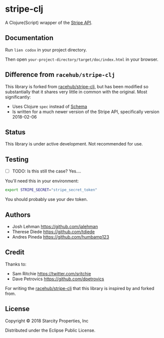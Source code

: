 # stripe-clj

A Clojure(Script) wrapper of the [Stripe API](https://stripe.com/docs/api).

## Documentation

Run `lien codox` in your project directory.

Then open `your-project-directory/target/doc/index.html` in your browser.


## Difference from `racehub/stripe-clj`

This library is forked from
[racehub/stripe-clj](https://github.com/racehub/stripe-clj), but has been
modified so substantially that it shares very little in common with the
original. Most significantly:

- Uses Clojure `spec` instead of [Schema](https://github.com/plumatic/schema)
- Is written for a much newer version of the Stripe API, specifically version 2018-02-06

## Status

This library is under active development. Not recommended for use.

## Testing

- [ ] TODO: Is this still the case? Yes....

You'll need this in your environment:

```sh
export STRIPE_SECRET="stripe_secret_token"
```

You should probably use your dev token.

## Authors

- Josh Lehman <https://github.com/jalehman>
- Therese Diede <https://github.com/tdiede>
- Andres Pineda <https://github.com/humbamp123>

## Credit

Thanks to:

- Sam Ritchie <https://twitter.com/sritchie>
- Dave Petrovics <https://github.com/dpetrovics>

For writing the [racehub/stripe-clj](https://github.com/racehub/stripe-clj) that
this library is inspired by and forked from.

## License

Copyright © 2018 Starcity Properties, Inc

Distributed under the Eclipse Public License.

